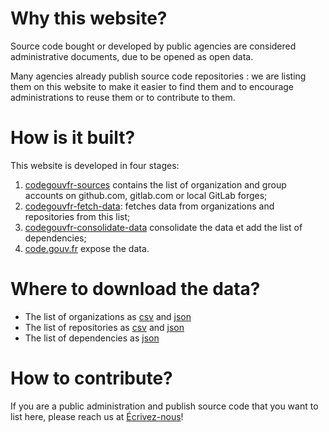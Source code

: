 # Why this website?

Source code bought or developed by public agencies are considered
administrative documents, due to be opened as open data.

Many agencies already publish source code repositories : we are
listing them on this website to make it easier to find them and to
encourage administrations to reuse them or to contribute to them.

# How is it built?

This website is developed in four stages:

1. [codegouvfr-sources](https://git.sr.ht/~etalab/codegouvfr-sources)
   contains the list of organization and group accounts on github.com,
   gitlab.com or local GitLab forges;
2. [codegouvfr-fetch-data](https://git.sr.ht/~etalab/codegouvfr-fetch-data):
   fetches data from organizations and repositories from this list;
3. [codegouvfr-consolidate-data](https://git.sr.ht/~etalab/codegouvfr-consolidate-data)
	consolidate the data et add the list of dependencies;
4. [code.gouv.fr](https://git.sr.ht/~etalab/code.gouv.fr) expose the data.


# Where to download the data?

- The list of organizations as [csv](/data/organizations/csv/all.csv)
  and [json](/data/organizations/json/all.json)
- The list of repositories as [csv](/data/repositories/csv/all.csv)
  and [json](/data/repositories/json/all.json)
- The list of dependencies as [json](/data/deps.json)

# How to contribute?

If you are a public administration and publish source code that you
want to list here, please reach us at
[Écrivez-nous](mailto:logiciels-libres@data.gouv.fr)!
